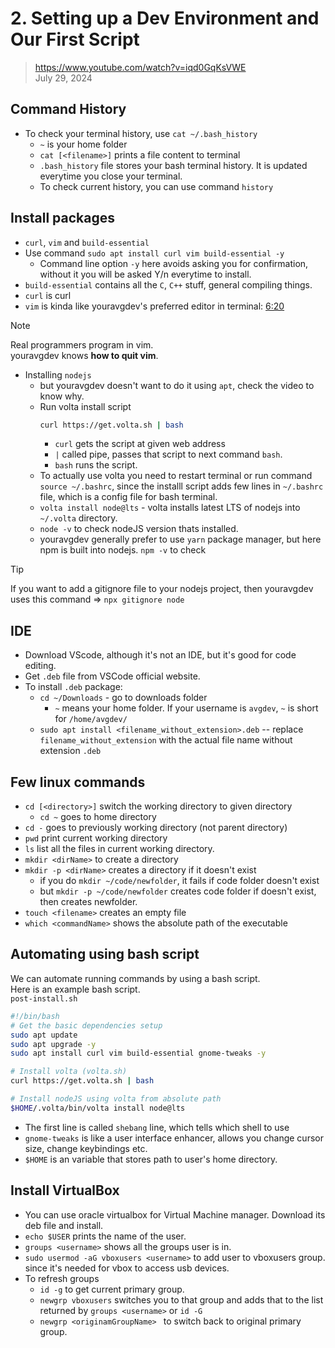 # 2. Setting up a Dev Environment and Our First Script

> https://www.youtube.com/watch?v=iqd0GqKsVWE  
> July 29, 2024  

## Command History
+ To check your terminal history, use `cat ~/.bash_history`
	+ `~` is your home folder
	+ `cat [<filename>]` prints a file content to terminal
	+ `.bash_history` file stores your bash terminal history. It is updated everytime you close your terminal.
	+ To check current history, you can use command `history`

## Install packages

+ `curl`, `vim` and `build-essential`
+ Use command `sudo apt install curl vim build-essential -y`
	+ Command line option `-y` here avoids asking you for confirmation, without it you will be asked Y/n everytime to install.
+ `build-essential` contains all the `C`, `C++` stuff, general compiling things.
+ `curl` is curl
+ `vim` is kinda like youravgdev's preferred editor in terminal: [6:20](https://youtu.be/iqd0GqKsVWE?t=379)

> [!NOTE]  
> Real programmers program in vim.  
> youravgdev knows **how to quit vim**.

+ Installing `nodejs`
	+ but youravgdev doesn't want to do it using `apt`, check the video to know why.
	+ Run volta install script
		```sh
		curl https://get.volta.sh | bash
		```
		+ `curl` gets the script at given web address
		+ `|` called pipe, passes that script to next command `bash`.
		+ `bash` runs the script.
	+ To actually use volta you need to restart terminal or run command `source ~/.bashrc`, since the installl script adds few lines in `~/.bashrc` file, which is a config file for bash terminal.
	+ `volta install node@lts` - volta installs latest LTS of nodejs into `~/.volta` directory.
	+ `node -v` to check nodeJS version thats installed.
	+ youravgdev generally prefer to use `yarn` package manager, but here npm is built into nodejs. `npm -v` to check

> [!TIP]  
> If you want to add a gitignore file to your nodejs project, then youravgdev uses this command &rArr; `npx gitignore node`

## IDE

+ Download VScode, although it's not an IDE, but it's good for code editing.  
+ Get `.deb` file from VSCode official website.
+ To install `.deb` package:
	+ `cd ~/Downloads` - go to downloads folder
		+ `~` means your home folder. If your username is `avgdev`, `~` is short for `/home/avgdev/`
	+ `sudo apt install <filename_without_extension>.deb` -- replace `filename_without_extension` with the actual file name without extension `.deb`

## Few linux commands  
+ `cd [<directory>]` switch the working directory to given directory  
	+ `cd ~` goes to home directory
+ `cd -` goes to previously working directory (not parent directory)
+ `pwd` print current working directory  
+ `ls` list all the files in current working directory.
+ `mkdir <dirName>` to create a directory
+ `mkdir -p <dirName>` creates a directory if it doesn't exist
	+ if you do `mkdir ~/code/newfolder`, it fails if code folder doesn't exist
	+ but `mkdir -p ~/code/newfolder` creates code folder if doesn't exist, then creates newfolder.
+ `touch <filename>` creates an empty file
+ `which <commandName>` shows the absolute path of the executable

## Automating using bash script
We can automate running commands by using a bash script.  
Here is an example bash script.  
`post-install.sh`

```bash
#!/bin/bash
# Get the basic dependencies setup
sudo apt update
sudo apt upgrade -y
sudo apt install curl vim build-essential gnome-tweaks -y

# Install volta (volta.sh)
curl https://get.volta.sh | bash

# Install nodeJS using volta from absolute path
$HOME/.volta/bin/volta install node@lts
```
+ The first line is called `shebang` line, which tells which shell to use
+ `gnome-tweaks` is like a user interface enhancer, allows you change cursor size, change keybindings etc.
+ `$HOME` is an variable that stores path to user's home directory.

## Install VirtualBox
+ You can use oracle virtualbox for Virtual Machine manager. Download its deb file and install.
+ `echo $USER` prints the name of the user.
+ `groups <username>` shows all the groups user is in.
+ `sudo usermod -aG vboxusers <username>` to add user to vboxusers group. since it's needed for vbox to access usb devices.
+ To refresh groups
	+ `id -g` to get current primary group.
	+ `newgrp vboxusers` switches you to that group and adds that to the list returned by `groups <username>` or `id -G`
	+ `newgrp <originamGroupName> ` to switch back to original primary group.
